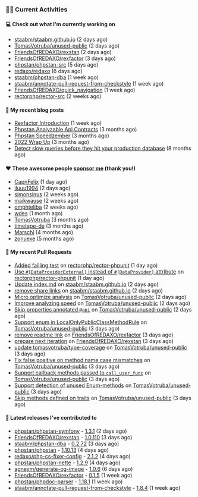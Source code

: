 ### 👨‍💻 Current Activities


#### 💻 Check out what I'm currently working on

- [staabm/staabm.github.io](https://github.com/staabm/staabm.github.io) (2 days ago)
- [TomasVotruba/unused-public](https://github.com/TomasVotruba/unused-public) (2 days ago)
- [FriendsOfREDAXO/rexstan](https://github.com/FriendsOfREDAXO/rexstan) (2 days ago)
- [FriendsOfREDAXO/rexfactor](https://github.com/FriendsOfREDAXO/rexfactor) (3 days ago)
- [phpstan/phpstan-src](https://github.com/phpstan/phpstan-src) (5 days ago)
- [redaxo/redaxo](https://github.com/redaxo/redaxo) (6 days ago)
- [staabm/phpstan-dba](https://github.com/staabm/phpstan-dba) (1 week ago)
- [staabm/annotate-pull-request-from-checkstyle](https://github.com/staabm/annotate-pull-request-from-checkstyle) (1 week ago)
- [FriendsOfREDAXO/quick_navigation](https://github.com/FriendsOfREDAXO/quick_navigation) (1 week ago)
- [rectorphp/rector-src](https://github.com/rectorphp/rector-src) (2 weeks ago)


#### 📜 My recent blog posts

- [Rexfactor Introduction](https://staabm.github.io/2023/04/09/rexfactor-introduction.html) (1 week ago)
- [Phpstan Analyzable Api Contracts](https://staabm.github.io/2022/12/29/phpstan-analyzable-api-contracts.html) (3 months ago)
- [Phpstan Speedzember](https://staabm.github.io/2022/12/23/phpstan-speedzember.html) (3 months ago)
- [2022 Wrap Up](https://staabm.github.io/2022/12/20/2022-wrap-up.html) (3 months ago)
- [Detect slow queries before they hit your production database](https://staabm.github.io/2022/08/16/phpstan-dba-query-plan-analysis.html) (8 months ago)


#### ❤️ These awesome people [sponsor me](https://github.com/sponsors/staabm) (thank you!)

- [CapnFelix](https://github.com/CapnFelix) (1 day ago)
- [iluuu1994](https://github.com/iluuu1994) (2 days ago)
- [simonsinus](https://github.com/simonsinus) (2 weeks ago)
- [maikwause](https://github.com/maikwause) (2 weeks ago)
- [omphteliba](https://github.com/omphteliba) (2 weeks ago)
- [wdes](https://github.com/wdes) (1 month ago)
- [TomasVotruba](https://github.com/TomasVotruba) (3 months ago)
- [timetape-de](https://github.com/timetape-de) (3 months ago)
- [Marschl](https://github.com/Marschl) (4 months ago)
- [zonuexe](https://github.com/zonuexe) (5 months ago)


#### 🔨 My recent Pull Requests

- [Added failling test](https://github.com/rectorphp/rector-phpunit/pull/168) on [rectorphp/rector-phpunit](https://github.com/rectorphp/rector-phpunit) (1 day ago)
- [Use `#[DataProviderExternal]` instead of `#[DataProvider]` attribute](https://github.com/rectorphp/rector-phpunit/pull/167) on [rectorphp/rector-phpunit](https://github.com/rectorphp/rector-phpunit) (1 day ago)
- [Update index.md](https://github.com/staabm/staabm.github.io/pull/57) on [staabm/staabm.github.io](https://github.com/staabm/staabm.github.io) (2 days ago)
- [remove share links](https://github.com/staabm/staabm.github.io/pull/56) on [staabm/staabm.github.io](https://github.com/staabm/staabm.github.io) (2 days ago)
- [Micro optimize analysis](https://github.com/TomasVotruba/unused-public/pull/51) on [TomasVotruba/unused-public](https://github.com/TomasVotruba/unused-public) (2 days ago)
- [Improve analyzing speed](https://github.com/TomasVotruba/unused-public/pull/50) on [TomasVotruba/unused-public](https://github.com/TomasVotruba/unused-public) (2 days ago)
- [Skip properties annotated `@api`](https://github.com/TomasVotruba/unused-public/pull/48) on [TomasVotruba/unused-public](https://github.com/TomasVotruba/unused-public) (2 days ago)
- [Support enum in LocalOnlyPublicClassMethodRule](https://github.com/TomasVotruba/unused-public/pull/47) on [TomasVotruba/unused-public](https://github.com/TomasVotruba/unused-public) (3 days ago)
- [remove readme link](https://github.com/FriendsOfREDAXO/rexfactor/pull/72) on [FriendsOfREDAXO/rexfactor](https://github.com/FriendsOfREDAXO/rexfactor) (3 days ago)
- [prepare next iteration](https://github.com/FriendsOfREDAXO/rexstan/pull/483) on [FriendsOfREDAXO/rexstan](https://github.com/FriendsOfREDAXO/rexstan) (3 days ago)
- [update tomasvotruba/type-coverage](https://github.com/TomasVotruba/unused-public/pull/46) on [TomasVotruba/unused-public](https://github.com/TomasVotruba/unused-public) (3 days ago)
- [Fix false positive on method name case mismatches](https://github.com/TomasVotruba/unused-public/pull/45) on [TomasVotruba/unused-public](https://github.com/TomasVotruba/unused-public) (3 days ago)
- [Support callback methods passed to `call_user_func`](https://github.com/TomasVotruba/unused-public/pull/44) on [TomasVotruba/unused-public](https://github.com/TomasVotruba/unused-public) (3 days ago)
- [Support detection of unused Enum-methods](https://github.com/TomasVotruba/unused-public/pull/43) on [TomasVotruba/unused-public](https://github.com/TomasVotruba/unused-public) (3 days ago)
- [Skip methods defined on traits](https://github.com/TomasVotruba/unused-public/pull/42) on [TomasVotruba/unused-public](https://github.com/TomasVotruba/unused-public) (3 days ago)


#### 🔭 Latest releases I've contributed to

- [phpstan/phpstan-symfony](https://github.com/phpstan/phpstan-symfony) - [1.3.1](https://github.com/phpstan/phpstan-symfony/releases/tag/1.3.1) (2 days ago)
- [FriendsOfREDAXO/rexstan](https://github.com/FriendsOfREDAXO/rexstan) - [1.0.110](https://github.com/FriendsOfREDAXO/rexstan/releases/tag/1.0.110) (3 days ago)
- [staabm/phpstan-dba](https://github.com/staabm/phpstan-dba) - [0.2.72](https://github.com/staabm/phpstan-dba/releases/tag/0.2.72) (3 days ago)
- [phpstan/phpstan](https://github.com/phpstan/phpstan) - [1.10.13](https://github.com/phpstan/phpstan/releases/tag/1.10.13) (4 days ago)
- [redaxo/php-cs-fixer-config](https://github.com/redaxo/php-cs-fixer-config) - [2.1.2](https://github.com/redaxo/php-cs-fixer-config/releases/tag/2.1.2) (4 days ago)
- [phpstan/phpstan-nette](https://github.com/phpstan/phpstan-nette) - [1.2.9](https://github.com/phpstan/phpstan-nette/releases/tag/1.2.9) (4 days ago)
- [agneym/generate-og-image](https://github.com/agneym/generate-og-image) - [1.0.6](https://github.com/agneym/generate-og-image/releases/tag/1.0.6) (6 days ago)
- [FriendsOfREDAXO/rexfactor](https://github.com/FriendsOfREDAXO/rexfactor) - [0.1.5](https://github.com/FriendsOfREDAXO/rexfactor/releases/tag/0.1.5) (1 week ago)
- [phpstan/phpdoc-parser](https://github.com/phpstan/phpdoc-parser) - [1.18.1](https://github.com/phpstan/phpdoc-parser/releases/tag/1.18.1) (1 week ago)
- [staabm/annotate-pull-request-from-checkstyle](https://github.com/staabm/annotate-pull-request-from-checkstyle) - [1.8.4](https://github.com/staabm/annotate-pull-request-from-checkstyle/releases/tag/1.8.4) (1 week ago)
